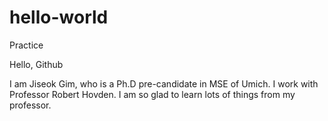 # hello-world
Practice

Hello, Github

I am Jiseok Gim, who is a Ph.D pre-candidate in MSE of Umich. 
I work with Professor Robert Hovden. I am so glad to learn lots of things from my professor.
